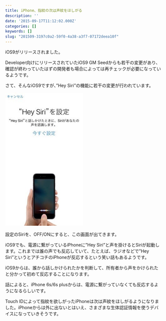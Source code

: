```yaml
---
title: iPhone、指紋の次は声紋をほしがる
description: ''
date: '2015-09-17T11:12:02.000Z'
categories: []
keywords: []
slug: "201509-3197c0a2-59f0-4a38-a3f7-07172deea10f"
---
```

iOS9がリリースされました。

Developer向けにリリースされていたiOS9 GM Seedからも若干の変更があり、確認が終わっていたはずの開発者も場合によっては再チェックが必要になっているようです。

さて、そんなiOS9ですが、”Hey Siri”の機能に若干の変更が行われています。

![](1__GcghNMpy5MuMA1NZPyB6Fw.jpeg)

設定のSiriを、OFF/ONにすると、この画面が出てきます。

iOS9でも、電源に繋がっているiPhoneに”Hey Siri”と声を掛けるとSiriが起動します。これまでは誰の声でも反応していて、たとえば、ラジオなどで”Hey Siri”というとアチコチのiPhoneが反応するという笑い話もあるようです。

iOS9からは、誰から話しかけられたかを判断して、所有者から声をかけられたと分かって初めて反応することになります。

話によると、iPhone 6s/6s plusからは、電源に繋がっていなくても反応するようになるらしいです。

Touch IDによって指紋を欲しがったiPhoneは次は声紋をほしがるようになりました。iPhoneからは外に出ないとはいえ、さまざまな生体認証情報を使うデバイスになっていきそうです。